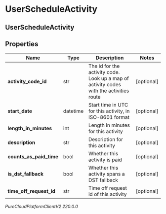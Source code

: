 # UserScheduleActivity

## UserScheduleActivity

## Properties

|Name | Type | Description | Notes|
|------------ | ------------- | ------------- | -------------|
| **activity_code_id** | str | The id for the activity code.  Look up a map of activity codes with the activities route | [optional] |
| **start_date** | datetime | Start time in UTC for this activity, in ISO-8601 format | [optional] |
| **length_in_minutes** | int | Length in minutes for this activity | [optional] |
| **description** | str | Description for this activity | [optional] |
| **counts_as_paid_time** | bool | Whether this activity is paid | [optional] |
| **is_dst_fallback** | bool | Whether this activity spans a DST fallback | [optional] |
| **time_off_request_id** | str | Time off request id of this activity | [optional] |



_PureCloudPlatformClientV2 220.0.0_
